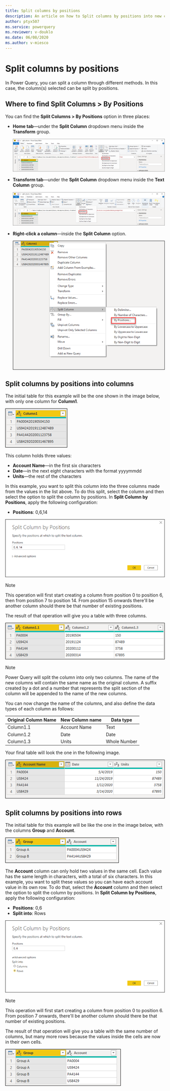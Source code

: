 ```yaml
---
title: Split columns by positions
description: An article on how to Split columns by positions into new columns or rows using Power Query.
author: ptyx507
ms.service: powerquery
ms.reviewer: v-douklo
ms.date: 06/08/2020
ms.author: v-miesco
---
```


# Split columns by positions

In Power Query, you can split a column through different methods.
In this case, the column(s) selected can be split by positions.

## Where to find Split Columns > By Positions

You can find the **Split Columns > By Positions** option in three places:

* **Home tab**&mdash;under the **Split Column** dropdown menu inside the **Transform** group.

   ![Split column button in Home tab](images/me-split-columns-positions-icon-home.png)

* **Transform tab**&mdash;under the **Split Column** dropdown menu inside the **Text Column** group.

   ![Split column button in Transform tab](images/me-split-columns-positions-icon-transform.png)

* **Right-click a column**&mdash;inside the **Split Column** option.

   ![Split column button found in column right click contextual menu](images/me-split-columns-positions-into-columns-right-click-icon.png)

## Split columns by positions into columns
The initial table for this example will be the one shown in the image below, with only one column for **Column1**. 

![Sample initial table](images/me-split-columns-number-character-into-columns-split-column-initial.png)

This column holds three values:
* **Account Name**&mdash;in the first six characters
* **Date**&mdash;in the next eight characters with the format yyyymmdd
* **Units**&mdash;the rest of the characters 

In this example, you want to split this column into the three columns made from the values in the list above. To do this split, select the column and then select the option to split the column by positions. In **Split Column by Positions**, apply the following configuration:

* **Positions**: 0,6,14

![Split column into columns by positions window](images/me-split-columns-positions-into-columns-split-column-window.png)

>[!Note]
>This operation will first start creating a column from position 0 to position 6, then from position 7 to position 14. From position 15 onwards there'll be another column should there be that number of existing positions.

The result of that operation will give you a table with three columns. 

![Sample transformed table after splitting column into columns by positions](images/me-split-columns-positions-into-columns-split-column-pre-final.png)

>[!Note]
>Power Query will split the column into only two columns. The name of the new columns will contain the same name as the original column. A suffix created by a dot and a number that represents the split section of the column will be appended to the name of the new columns. 

You can now change the name of the columns, and also define the data types of each column as follows:

Original Column Name | New Column name | Data type
---------------------|-----------------|---------- 
Column1.1|Account Name|Text
Column1.2|Date|Date
Column1.3|Units|Whole Number

Your final table will look the one in the following image.

![Final output table after renaming and defining data types of columns](images/me-split-columns-number-character-into-columns-split-column-final.png)

## Split columns by positions into rows
The initial table for this example will be like the one in the image below, with the columns **Group** and **Account**. 

![Initial sample table for split into rows](images/me-split-columns-number-character-into-columns-split-rows-initial.png)

The **Account** column can only hold two values in the same cell. Each value has the same length in characters, with a total of six characters. In this example, you want to split these values so you can have each account value in its own row.
To do that, select the **Account** column and then select the option to split the column by positions. In **Split Column by Positions**, apply the following configuration:

* **Positions**: 0,6
* **Split into**: Rows

![Split column into rows by positions window](images/me-split-columns-positions-into-columns-split-row-window.png)

>[!Note]
>This operation will first start creating a column from position 0 to position 6. From position 7 onwards, there'll be another column should there be that number of existing positions.

The result of that operation will give you a table with the same number of columns, but many more rows because the values inside the cells are now in their own cells.

![Final output table after splitting into rows](images/me-split-columns-number-character-into-columns-split-rows-final.png)
